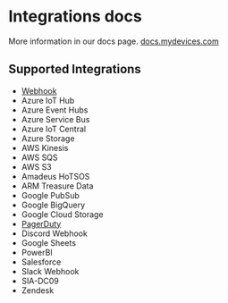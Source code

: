 
# Integrations docs

More information in our docs page. [docs.mydevices.com](https://docs.mydevices.com/docs) 


## Supported Integrations

- [Webhook](https://github.com/myDevicesIoT/integrations-docs/tree/master/docs/webhook)
- Azure IoT Hub
- Azure Event Hubs
- Azure Service Bus
- Azure IoT Central
- Azure Storage
- AWS Kinesis
- AWS SQS
- AWS S3
- Amadeus HoTSOS
- ARM Treasure Data
- Google PubSub
- Google BigQuery
- Google Cloud Storage
- [PagerDuty](https://github.com/myDevicesIoT/integrations-docs/blob/master/docs/pagerduty/integration-guide.md)
- Discord Webhook
- Google Sheets
- PowerBI
- Salesforce
- Slack Webhook
- SIA-DC09
- Zendesk
